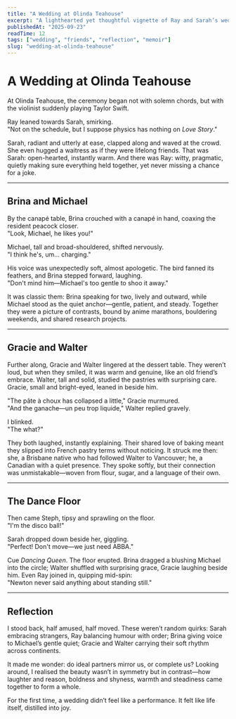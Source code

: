 ```yaml
---
title: "A Wedding at Olinda Teahouse"
excerpt: "A lighthearted yet thoughtful vignette of Ray and Sarah’s wedding in the Dandenong Ranges—where contrasts, quirks, and joy intertwined."
publishedAt: "2025-09-23"
readTime: 12
tags: ["wedding", "friends", "reflection", "memoir"]
slug: "wedding-at-olinda-teahouse"
---
```


# A Wedding at Olinda Teahouse

At Olinda Teahouse, the ceremony began not with solemn chords, but with the violinist suddenly playing Taylor Swift.  

Ray leaned towards Sarah, smirking.  
"Not on the schedule, but I suppose physics has nothing on *Love Story*."  

Sarah, radiant and utterly at ease, clapped along and waved at the crowd. She even hugged a waitress as if they were lifelong friends. That was Sarah: open-hearted, instantly warm. And there was Ray: witty, pragmatic, quietly making sure everything held together, yet never missing a chance for a joke.  

---

## Brina and Michael

By the canapé table, Brina crouched with a canapé in hand, coaxing the resident peacock closer.  
"Look, Michael, he likes you!"  

Michael, tall and broad-shouldered, shifted nervously.  
"I think he's, um… charging."  

His voice was unexpectedly soft, almost apologetic. The bird fanned its feathers, and Brina stepped forward, laughing.  
"Don't mind him—Michael's too gentle to shoo it away."  

It was classic them: Brina speaking for two, lively and outward, while Michael stood as the quiet anchor—gentle, patient, and steady. Together they were a picture of contrasts, bound by anime marathons, bouldering weekends, and shared research projects.  

---

## Gracie and Walter

Further along, Gracie and Walter lingered at the dessert table. They weren’t loud, but when they smiled, it was warm and genuine, like an old friend’s embrace. Walter, tall and solid, studied the pastries with surprising care. Gracie, small and bright-eyed, leaned in beside him.  

"The pâte à choux has collapsed a little," Gracie murmured.  
"And the ganache—un peu trop liquide," Walter replied gravely.  

I blinked.  
"The what?"  

They both laughed, instantly explaining. Their shared love of baking meant they slipped into French pastry terms without noticing. It struck me then: she, a Brisbane native who had followed Walter to Vancouver; he, a Canadian with a quiet presence. They spoke softly, but their connection was unmistakable—woven from flour, sugar, and a language of their own.  

---

## The Dance Floor

Then came Steph, tipsy and sprawling on the floor.  
"I'm the disco ball!"  

Sarah dropped down beside her, giggling.  
"Perfect! Don't move—we just need ABBA."  

Cue *Dancing Queen*. The floor erupted. Brina dragged a blushing Michael into the circle; Walter shuffled with surprising grace, Gracie laughing beside him. Even Ray joined in, quipping mid-spin:  
"Newton never said anything about standing still."  

---

## Reflection

I stood back, half amused, half moved. These weren’t random quirks: Sarah embracing strangers, Ray balancing humour with order; Brina giving voice to Michael’s gentle quiet; Gracie and Walter carrying their soft rhythm across continents.  

It made me wonder: do ideal partners mirror us, or complete us? Looking around, I realised the beauty wasn’t in symmetry but in contrast—how laughter and reason, boldness and shyness, warmth and steadiness came together to form a whole.  

For the first time, a wedding didn’t feel like a performance. It felt like life itself, distilled into joy.  
